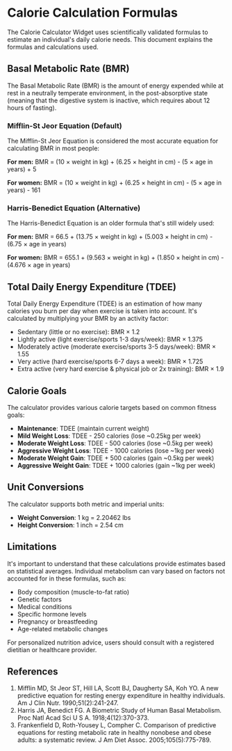# Calorie Calculation Formulas

The Calorie Calculator Widget uses scientifically validated formulas to estimate an individual's daily calorie needs. This document explains the formulas and calculations used.

## Basal Metabolic Rate (BMR)

The Basal Metabolic Rate (BMR) is the amount of energy expended while at rest in a neutrally temperate environment, in the post-absorptive state (meaning that the digestive system is inactive, which requires about 12 hours of fasting).

### Mifflin-St Jeor Equation (Default)

The Mifflin-St Jeor Equation is considered the most accurate equation for calculating BMR in most people:

**For men:**
BMR = (10 × weight in kg) + (6.25 × height in cm) - (5 × age in years) + 5

**For women:**
BMR = (10 × weight in kg) + (6.25 × height in cm) - (5 × age in years) - 161

### Harris-Benedict Equation (Alternative)

The Harris-Benedict Equation is an older formula that's still widely used:

**For men:**
BMR = 66.5 + (13.75 × weight in kg) + (5.003 × height in cm) - (6.75 × age in years)

**For women:**
BMR = 655.1 + (9.563 × weight in kg) + (1.850 × height in cm) - (4.676 × age in years)

## Total Daily Energy Expenditure (TDEE)

Total Daily Energy Expenditure (TDEE) is an estimation of how many calories you burn per day when exercise is taken into account. It's calculated by multiplying your BMR by an activity factor:

- Sedentary (little or no exercise): BMR × 1.2
- Lightly active (light exercise/sports 1-3 days/week): BMR × 1.375
- Moderately active (moderate exercise/sports 3-5 days/week): BMR × 1.55
- Very active (hard exercise/sports 6-7 days a week): BMR × 1.725
- Extra active (very hard exercise & physical job or 2x training): BMR × 1.9

## Calorie Goals

The calculator provides various calorie targets based on common fitness goals:

- **Maintenance**: TDEE (maintain current weight)
- **Mild Weight Loss**: TDEE - 250 calories (lose ~0.25kg per week)
- **Moderate Weight Loss**: TDEE - 500 calories (lose ~0.5kg per week)
- **Aggressive Weight Loss**: TDEE - 1000 calories (lose ~1kg per week)
- **Moderate Weight Gain**: TDEE + 500 calories (gain ~0.5kg per week)
- **Aggressive Weight Gain**: TDEE + 1000 calories (gain ~1kg per week)

## Unit Conversions

The calculator supports both metric and imperial units:

- **Weight Conversion**: 1 kg = 2.20462 lbs
- **Height Conversion**: 1 inch = 2.54 cm

## Limitations

It's important to understand that these calculations provide estimates based on statistical averages. Individual metabolism can vary based on factors not accounted for in these formulas, such as:

- Body composition (muscle-to-fat ratio)
- Genetic factors
- Medical conditions
- Specific hormone levels
- Pregnancy or breastfeeding
- Age-related metabolic changes

For personalized nutrition advice, users should consult with a registered dietitian or healthcare provider.

## References

1. Mifflin MD, St Jeor ST, Hill LA, Scott BJ, Daugherty SA, Koh YO. A new predictive equation for resting energy expenditure in healthy individuals. Am J Clin Nutr. 1990;51(2):241-247.
2. Harris JA, Benedict FG. A Biometric Study of Human Basal Metabolism. Proc Natl Acad Sci U S A. 1918;4(12):370-373.
3. Frankenfield D, Roth-Yousey L, Compher C. Comparison of predictive equations for resting metabolic rate in healthy nonobese and obese adults: a systematic review. J Am Diet Assoc. 2005;105(5):775-789.